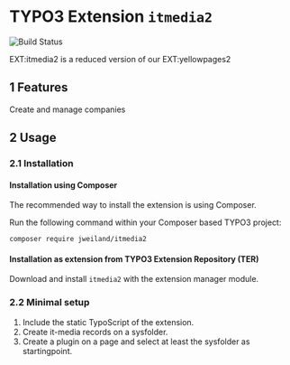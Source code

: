 # TYPO3 Extension `itmedia2`

![Build Status](https://github.com/jweiland-net/itmedia2/workflows/CI/badge.svg)

EXT:itmedia2 is a reduced version of our EXT:yellowpages2

## 1 Features

Create and manage companies

## 2 Usage

### 2.1 Installation

#### Installation using Composer

The recommended way to install the extension is using Composer.

Run the following command within your Composer based TYPO3 project:

```
composer require jweiland/itmedia2
```

#### Installation as extension from TYPO3 Extension Repository (TER)

Download and install `itmedia2` with the extension manager module.

### 2.2 Minimal setup

1) Include the static TypoScript of the extension.
2) Create it-media records on a sysfolder.
3) Create a plugin on a page and select at least the sysfolder as startingpoint.
